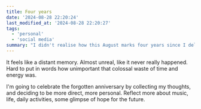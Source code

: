 ```yaml
---
title: Four years
date: '2024-08-28 22:20:24'
last_modified_at: '2024-08-28 22:20:27'
tags:
  - 'personal'
  - 'social media'
summary: "I didn't realise how this August marks four years since I deleted all my corporate social media accounts."
---
```

It feels like a distant memory. Almost unreal, like it never really happened. Hard to put in words how unimportant that colossal waste of time and energy was.

I'm going to celebrate the forgotten anniversary by collecting my thoughts, and deciding to be more direct, more personal. Reflect more about music, life, daily activities, some glimpse of hope for the future.